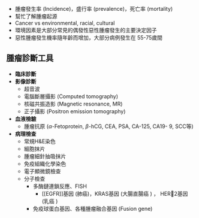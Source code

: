 - 腫瘤發生率 (Incidence)，盛行率 (prevalence)，死亡率 (mortality) 
- 幫忙了解腫瘤起源 
- Cancer vs environmental, racial, cultural 
- 環境因素是大部分常見的偶發性惡性腫瘤發生的主要決定因子 
- 惡性腫瘤發生機率隨年齡而增加，大部分病例發生在 55-75歲間
## 腫瘤診斷工具
- **臨床診斷** 
- **影像診斷** 
	- 超音波 
	- 電腦斷層攝影 (Computed tomography) 
	- 核磁共振造影 (Magnetic resonance, MR) 
	- 正子攝影 (Positron emission tomography) 
- **血液檢驗** 
	- 腫瘤抗原 ($\alpha$-Fetoprotein, $\beta$-hCG, CEA, PSA, CA-125, CA19- 9, SCC等)
- **病理檢查** 
	- 常規H&E染色 
	- 細胞抹片 
	- 腫瘤細針抽吸抹片 
	- 免疫組織化學染色 
	- 電子顯微鏡檢查 
	- 分子檢查 
		- 多酶鏈連鎖反應、FISH 
			- [[EGFR]]基因 (肺癌)，KRAS基因 (大腸直腸癌 ) ， HER2基因 (乳癌 ) 
		- 免疫球蛋白基因、各種腫瘤融合基因 (Fusion gene)